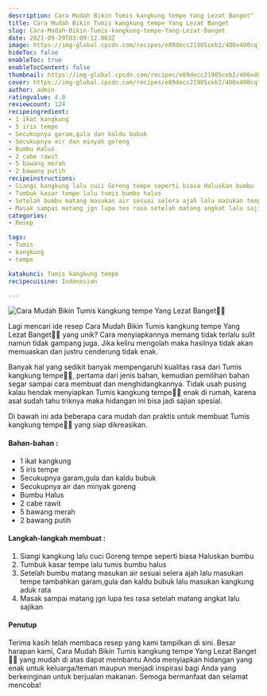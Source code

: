 ```yaml
---
description: Cara Mudah Bikin Tumis kangkung tempe Yang Lezat Banget"
title: Cara Mudah Bikin Tumis kangkung tempe Yang Lezat Banget
slug: Cara-Mudah-Bikin-Tumis-kangkung-tempe-Yang-Lezat-Banget
date: 2021-09-29T03:09:12.063Z
image: https://img-global.cpcdn.com/recipes/e89decc21905ceb2/400x400cq70/photo.jpg
hideToc: false
enableToc: true
enableTocContent: false
thumbnail: https://img-global.cpcdn.com/recipes/e89decc21905ceb2/400x400cq70/photo.jpg
cover: https://img-global.cpcdn.com/recipes/e89decc21905ceb2/400x400cq70/photo.jpg
author: admin
ratingvalue: 4.8
reviewcount: 124
recipeingredient:
- 1 ikat kangkung
- 5 iris tempe
- Secukupnya garam,gula dan kaldu bubuk
- Secukupnya air dan minyak goreng
- Bumbu Halus
- 2 cabe rawit
- 5 bawang merah
- 2 bawang putih
recipeinstructions:
- Siangi kangkung lalu cuci Goreng tempe seperti biasa Haluskan bumbu
- Tumbuk kasar tempe lalu tumis bumbu halus
- Setelah bumbu matang masukan air sesuai selera ajah lalu masukan tempe tambahkan garam,gula dan kaldu bubuk lalu masukan kangkung aduk rata
- Masak sampai matang jgn lupa tes rasa setelah matang angkat lalu sajikan
categories:
- Resep

tags:
- Tumis
- kangkung
- tempe

katakunci: Tumis kangkung tempe
recipecuisine: Indonesian

---
```


![Cara Mudah Bikin Tumis kangkung tempe Yang Lezat Banget👩‍🍳](https://img-global.cpcdn.com/recipes/e89decc21905ceb2/400x400cq70/photo.jpg)

Lagi mencari ide resep Cara Mudah Bikin Tumis kangkung tempe Yang Lezat Banget👩‍🍳 yang unik? Cara menyiapkannya memang tidak terlalu sulit namun tidak gampang juga. Jika keliru mengolah maka hasilnya tidak akan memuaskan dan justru cenderung tidak enak.

Banyak hal yang sedikit banyak mempengaruhi kualitas rasa dari Tumis kangkung tempe👩‍🍳, pertama dari jenis bahan, kemudian pemilihan bahan segar sampai cara membuat dan menghidangkannya. Tidak usah pusing kalau hendak menyiapkan Tumis kangkung tempe👩‍🍳 enak di rumah, karena asal sudah tahu triknya maka hidangan ini bisa jadi sajian spesial.

Di bawah ini ada beberapa cara mudah dan praktis untuk membuat Tumis kangkung tempe👩‍🍳 yang siap dikreasikan.

<!--inarticleads1-->

#### Bahan-bahan :

- 1 ikat kangkung
- 5 iris tempe
- Secukupnya garam,gula dan kaldu bubuk
- Secukupnya air dan minyak goreng
- Bumbu Halus
- 2 cabe rawit
- 5 bawang merah
- 2 bawang putih

<!--inarticleads2-->

#### Langkah-langkah membuat :

1. Siangi kangkung lalu cuci Goreng tempe seperti biasa Haluskan bumbu
1. Tumbuk kasar tempe lalu tumis bumbu halus
1. Setelah bumbu matang masukan air sesuai selera ajah lalu masukan tempe tambahkan garam,gula dan kaldu bubuk lalu masukan kangkung aduk rata
1. Masak sampai matang jgn lupa tes rasa setelah matang angkat lalu sajikan

#### Penutup

Terima kasih telah membaca resep yang kami tampilkan di sini. Besar harapan kami, Cara Mudah Bikin Tumis kangkung tempe Yang Lezat Banget👩‍🍳 yang mudah di atas dapat membantu Anda menyiapkan hidangan yang enak untuk keluarga/teman maupun menjadi inspirasi bagi Anda yang berkeinginan untuk berjualan makanan. Semoga bermanfaat dan selamat mencoba!